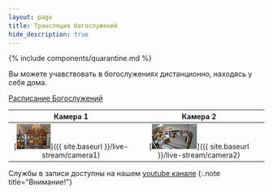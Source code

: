 ```yaml
---
layout: page
title: Трансляция богослужений
hide_description: true
---
```


{% include components/quarantine.md %}

Вы можете учавствовать в богослужениях дистанционно, находясь у себя дома.

[Расписание Богослужений](/schedule/)

| Камера 1 | Камера 2 |
| :---: | :---: |
| [![Камера1](/assets/img/camera1.jpg)]({{ site.baseurl }}/live-stream/camera1) | [![Камера2](/assets/img/camera2.jpg)]({{ site.baseurl }}/live-stream/camera2) | 

Службы в записи доступны на нашем [youtube канале](https://www.youtube.com/channel/UCN-YZw5pAd_nnahAHvDo8Yg)
{:.note title="Внимание!"}
